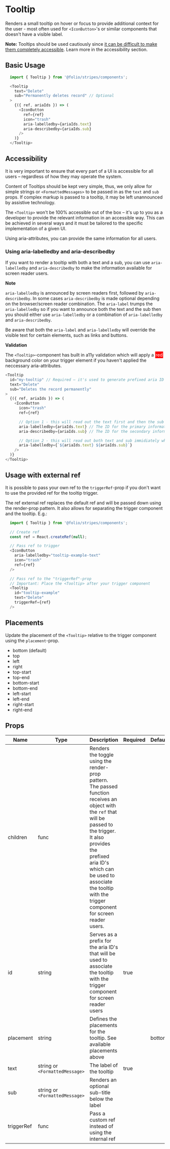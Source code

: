 # Tooltip
Renders a small tooltip on hover or focus to provide additional context for the user - most often used for `<IconButton>`'s or similar components that doesn't have a visible label.

**Note:** Tooltips should be used cautiously since [it can be difficult to make them completely accessible](https://inclusive-components.design/tooltips-toggletips/). Learn more in the accessibility section.

## Basic Usage
```js
  import { Tooltip } from '@folio/stripes/components';

  <Tooltip
    text="Delete"
    sub="Permanently deletes record" // Optional
  >
    {({ ref, ariaIds }) => (
      <IconButton
        ref={ref}
        icon="trash"
        aria-labelledby={ariaIds.text}
        aria-describedby={ariaIds.sub}
      />
    )}
  </Tooltip>
```

## Accessibility
It is very important to ensure that every part of a UI is accessible for all users – regardless of how they may operate the system.

Content of Tooltips should be kept very simple, thus, we only allow for simple strings or `<FormattedMessages>` to be passed in as the `text` and `sub` props. If complex markup is passed to a tooltip, it may be left unannounced by assistive technology.

The `<Tooltip>` won't be 100% accessible out of the box – it's up to you as a developer to provide the relevant information in an accessible way. This can be achieved in several ways and it must be tailored to the specific implementation of a given UI.

Using aria-attributes, you can provide the same information for all users.

### Using aria-labelledby and aria-describedby
If you want to render a tooltip with both a text and a sub, you can use `aria-labelledby` and `aria-describedby` to make the information available for screen reader users.

**Note** 

`aria-labelledby` is announced by screen readers first, followed by `aria-describedby`. In some cases `aria-describedby` is made optional depending on the browser/screen reader combination. The `aria-label` trumps the `aria-labelledby` so if you want to announce both the text and the sub then you should either use `aria-labelledby` or a combination of `aria-labelledby` and `aria-describedby`.

Be aware that both the `aria-label` and `aria-labelledby` will override the visible text for certain elements, such as links and buttons.

**Validation**

The `<Tooltip>`-component has built in a11y validation which will apply a <span style="padding: 2px;color:#FFF;background-color:red;">red</span> background color on your trigger element if you haven't applied the neccessary aria-attributes.

```js
<Tooltip
  id="my-tooltip" // Required – it's used to generate prefixed aria ID's. E.g. my-tooltip-text and my-tooltip-sub
  text="Delete"
  sub="Deletes the record permanently"
>
  {({ ref, ariaIds }) => (
    <IconButton
      icon="trash"
      ref={ref}

      // Option 1 - this will read out the text first and then the sub afterwards
      aria-labelledby={ariaIds.text} // The ID for the primary information (my-tooltip-text)
      aria-describedby={ariaIds.sub} // The ID for the secondary information (my-tooltip-sub)

      // Option 2 - this will read out both text and sub immidiately when the trigger is focused
      aria-labelledby={`${ariaIds.text} ${ariaIds.sub}`}
    />
  )}
</Tooltip>
```

## Usage with external ref
It is possible to pass your own ref to the `triggerRef`-prop if you don't want to use the provided ref for the tooltip trigger.

The ref external ref replaces the default ref and will be passed down using the render-prop pattern. It also allows for separating the trigger component and the tooltip. E.g.:

```js
  import { Tooltip } from '@folio/stripes/components';

  // Create ref
  const ref = React.createRef(null);

  // Pass ref to trigger
  <IconButton
    aria-labelledby="tooltip-example-text"
    icon="trash"
    ref={ref}
  />

  // Pass ref to the "triggerRef"-prop
  // Important: Place the <Tooltip> after your trigger component
  <Tooltip
    id="tooltip-example"
    text="Delete"
    triggerRef={ref}
  />
```

## Placements
Update the placement of the `<Tooltip>` relative to the trigger component using the `placement`-prop.

- bottom (default)
- top
- left
- right
- top-start
- top-end
- bottom-start
- bottom-end
- left-start
- left-end
- right-start
- right-end

## Props
Name | Type | Description | Required | Default
-- | -- | -- | -- | --
children | func | Renders the toggle using the render-prop pattern. The passed function receives an object with the `ref` that will be passed to the trigger. It also provides the prefixed aria ID's which can be used to associate the tooltip with the trigger component for screen reader users. | |
id | string | Serves as a prefix for the aria ID's that will be used to associate the tooltip with the trigger component for screen reader users | true |
placement | string | Defines the placements for the tooltip. See available placements above | | bottom
text | string or `<FormattedMessage>` | The label of the tooltip | true |
sub | string or `<FormattedMessage>` | Renders an optional sub-title below the label |
triggerRef | func | Pass a custom ref instead of using the internal ref | |
